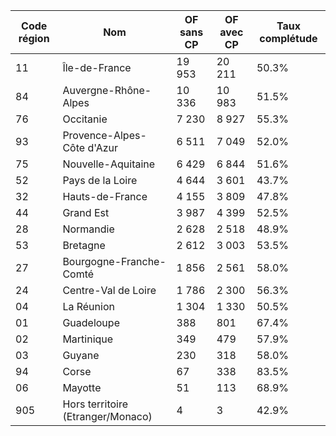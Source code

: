| Code région | Nom | OF sans CP | OF avec CP | Taux complétude |
| --- | --- | --- | --- | --- |
| 11 | Île-de-France | 19 953 | 20 211 | 50.3% |
| 84 | Auvergne-Rhône-Alpes | 10 336 | 10 983 | 51.5% |
| 76 | Occitanie | 7 230 | 8 927 | 55.3% |
| 93 | Provence-Alpes-Côte d'Azur | 6 511 | 7 049 | 52.0% |
| 75 | Nouvelle-Aquitaine | 6 429 | 6 844 | 51.6% |
| 52 | Pays de la Loire | 4 644 | 3 601 | 43.7% |
| 32 | Hauts-de-France | 4 155 | 3 809 | 47.8% |
| 44 | Grand Est | 3 987 | 4 399 | 52.5% |
| 28 | Normandie | 2 628 | 2 518 | 48.9% |
| 53 | Bretagne | 2 612 | 3 003 | 53.5% |
| 27 | Bourgogne-Franche-Comté | 1 856 | 2 561 | 58.0% |
| 24 | Centre-Val de Loire | 1 786 | 2 300 | 56.3% |
| 04 | La Réunion | 1 304 | 1 330 | 50.5% |
| 01 | Guadeloupe | 388 | 801 | 67.4% |
| 02 | Martinique | 349 | 479 | 57.9% |
| 03 | Guyane | 230 | 318 | 58.0% |
| 94 | Corse | 67 | 338 | 83.5% |
| 06 | Mayotte | 51 | 113 | 68.9% |
| 905 | Hors territoire (Etranger/Monaco) | 4 | 3 | 42.9% |

